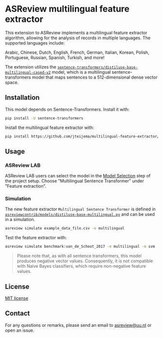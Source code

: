 # ASReview multilingual feature extractor

This extension to ASReview implements a multilingual feature extractor algorithm, allowing for the analysis of records in multiple languages. The supported languages include:

Arabic, Chinese, Dutch, English, French, German, Italian, Korean, Polish, Portuguese, Russian, Spanish, Turkish, and more!

The extension utilizes the [`sentence-transformers/distiluse-base-multilingual-cased-v2`](https://huggingface.co/sentence-transformers/distiluse-base-multilingual-cased-v2) model, which is a multilingual sentence-transformers model that maps sentences to a 512-dimensional dense vector space.


## Installation

This model depends on Sentence-Transformers. Install it with:
```bash
pip install -U sentence-transformers
```

Install the multilingual feature extractor with:

```bash
pip install https://github.com/jteijema/multilingual-feature-extractor/archive/master.zip
```

## Usage

### ASReview LAB

ASReview LAB users can select the model in the [Model Selection](https://asreview.readthedocs.io/en/latest/features/pre_screening.html#select-model) step of the project setup. Choose "Multilingual Sentence Transformer" under "Feature extraction".

### Simulation

The new feature extractor `Multilingual Sentence Transformer` is defined in
[`asreviewcontrib/models/distiluse-base-multilingual.py`](asreviewcontrib/models/distiluse-base-multilingual.py) 
and can be used in a simulation.

```bash
asreview simulate example_data_file.csv -e multilingual
```

Test the feature extractor with:

```bash
asreview simulate benchmark:van_de_Schoot_2017 -e multilingual -m svm
```

>Please note that, as with all sentence transformers, this model produces negative vector values. Consequently, it is not compatible with Naive Bayes classifiers, which require non-negative feature values.

## License

[MIT license](/LICENSE)

## Contact

For any questions or remarks, please send an email to asreview@uu.nl or open an issue.
